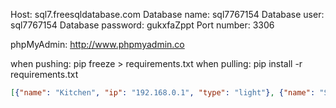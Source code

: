 Host: sql7.freesqldatabase.com
Database name: sql7767154
Database user: sql7767154
Database password: gukxfaZppt
Port number: 3306

phpMyAdmin: http://www.phpmyadmin.co

when pushing: pip freeze > requirements.txt
when pulling: pip install -r requirements.txt

```json
[{"name": "Kitchen", "ip": "192.168.0.1", "type": "light"}, {"name": "Smart Plug", "ip": "192.168.0.2", "type": "plug"}, {"name": "Smart Sensor", "ip": "192.168.0.3", "type": "sensor"}, {"name": "Smart Fan", "ip": "192.168.0.4", "type": "fan"}, {"name": "Smart Thermostat", "ip": "192.168.0.5", "type": "thermostat"}]
```